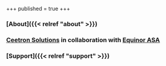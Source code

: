 +++
published = true
+++

### [About]({{< relref "about" >}})

### [Ceetron Solutions](http://www.ceetronsolutions.com) in collaboration with [Equinor ASA](https://www.equinor.com/)

### [Support]({{< relref "support" >}})
